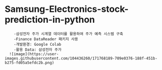 # Samsung-Electronics-stock-prediction-in-python

  		-삼성전자 주가 시계열 데이터를 활용하여 주가 예측 시스템 구축
  		-Finance DataReader 패키지 사용
  		-개발환경: Google Colab
  		-활용 Data: 삼성전자 주가
      ![image](https://user-images.githubusercontent.com/104436260/171768189-709e0376-188f-451b-b275-fd05a5efdc2b.png)

